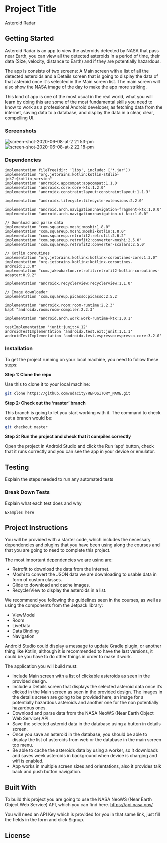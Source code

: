 # Project Title

Asteroid Radar

## Getting Started

Asteroid Radar is an app to view the asteroids detected by NASA that pass near Earth, you can view all the detected asteroids in a period of time, their data (Size, velocity, distance to Earth) and if they are potentially hazardous.

The app is consists of two screens: A Main screen with a list of all the detected asteroids and a Details screen that is going to display the data of that asteroid once it´s selected in the Main screen list. The main screen will also show the NASA image of the day to make the app more striking.

This kind of app is one of the most usual in the real world, what you will learn by doing this are some of the most fundamental skills you need to know to work as a professional Android developer, as fetching data from the internet, saving data to a database, and display the data in a clear, clear, compelling UI.

### Screenshots

![screen-shot-2020-06-08-at-2 21 53-pm](https://user-images.githubusercontent.com/74428638/218548254-c992cb8e-03fd-45c4-8d63-25d415ca1573.png)
![screen-shot-2020-06-08-at-2 22 18-pm](https://user-images.githubusercontent.com/74428638/218548301-a500d5f7-fc91-45d4-b1eb-9b45d47eb520.png)

### Dependencies

```
implementation fileTree(dir: 'libs', include: ['*.jar'])
implementation "org.jetbrains.kotlin:kotlin-stdlib-jdk7:$kotlin_version"
implementation 'androidx.appcompat:appcompat:1.1.0'
implementation 'androidx.core:core-ktx:1.2.0'
implementation 'androidx.constraintlayout:constraintlayout:1.1.3'

implementation "androidx.lifecycle:lifecycle-extensions:2.2.0"

implementation "android.arch.navigation:navigation-fragment-ktx:1.0.0"
implementation "android.arch.navigation:navigation-ui-ktx:1.0.0"

// Download and parse data
implementation "com.squareup.moshi:moshi:1.8.0"
implementation "com.squareup.moshi:moshi-kotlin:1.8.0"
implementation "com.squareup.retrofit2:retrofit:2.6.2"
implementation "com.squareup.retrofit2:converter-moshi:2.5.0"
implementation 'com.squareup.retrofit2:converter-scalars:2.5.0'

// Kotlin coroutines
implementation "org.jetbrains.kotlinx:kotlinx-coroutines-core:1.3.0"
implementation "org.jetbrains.kotlinx:kotlinx-coroutines-android:1.3.0"
implementation "com.jakewharton.retrofit:retrofit2-kotlin-coroutines-adapter:0.9.2"

implementation "androidx.recyclerview:recyclerview:1.1.0"

// Image downloader
implementation 'com.squareup.picasso:picasso:2.5.2'

implementation "androidx.room:room-runtime:2.2.3"
kapt "androidx.room:room-compiler:2.2.3"

implementation "android.arch.work:work-runtime-ktx:1.0.1"

testImplementation 'junit:junit:4.12'
androidTestImplementation 'androidx.test.ext:junit:1.1.1'
androidTestImplementation 'androidx.test.espresso:espresso-core:3.2.0'
```

### Installation

To get the project running on your local machine, you need to follow these steps:

**Step 1: Clone the repo**

Use this to clone it to your local machine:
```bash
git clone https://github.com/udacity/REPOSITORY_NAME.git
```

**Step 2: Check out the ‘master’ branch**

This branch is going to let you start working with it. The command to check out a branch would be:

```bash
git checkout master
```

**Step 3: Run the project and check that it compiles correctly**

Open the project in Android Studio and click the Run ‘app’ button, check that it runs correctly and you can see the app in your device or emulator.

## Testing

Explain the steps needed to run any automated tests

### Break Down Tests

Explain what each test does and why

```
Examples here
```
## Project Instructions

You will be provided with a starter code, which includes the necessary dependencies and plugins that you have been using along the courses and that you are going to need to complete this project. 

The most important dependencies we are using are:
- Retrofit to download the data from the Internet.
- Moshi to convert the JSON data we are downloading to usable data in form of custom classes.
- Glide to download and cache images.
- RecyclerView to display the asteroids in a list.

We recommend you following the guidelines seen in the courses, as well as using the components from the Jetpack library:
- ViewModel
- Room
- LiveData
- Data Binding
- Navigation

Android Studio could display a message to update Gradle plugin, or another thing like Kotlin, although it is recommended to have the last versions, it could be you have to do other things in order to make it work.

The application you will build must:
- Include Main screen with a list of clickable asteroids as seen in the provided design.
- Include a Details screen that displays the selected asteroid data once it’s clicked in the Main screen as seen in the provided design. The images in the details screen are going to be provided here, an image for a potentially hazardous asteroids and another one for the non potentially hazardous ones.
- Download and parse data from the NASA NeoWS (Near Earth Object Web Service) API.
- Save the selected asteroid data in the database using a button in details screen.
- Once you save an asteroid in the database, you should be able to display the list of asteroids from web or the database in the main screen top menu.
- Be able to cache the asteroids data by using a worker, so it downloads and saves week asteroids in background when device is charging and wifi is enabled.
- App works in multiple screen sizes and orientations, also it provides talk back and push button navigation.


## Built With

To build this project you are going to use the NASA NeoWS (Near Earth Object Web Service) API, which you can find here.
https://api.nasa.gov/

You will need an API Key which is provided for you in that same link, just fill the fields in the form and click Signup.

## License


